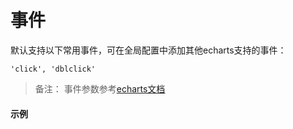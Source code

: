 # 事件

默认支持以下常用事件，可在全局配置中添加其他echarts支持的事件：

    'click', 'dblclick'

>备注： 事件参数参考[echarts文档](https://echarts.apache.org/zh/api.html#events)
 
#### 示例   
<vuep template="#simple_1"></vuep>
<script v-pre type="text/x-template" id="simple_1">
<template>
    <e-pie
        :data="data"
        @click="handleClick"
        style="width: 400px;height: 400px;"
    ></e-pie>
</template>

<script>
  export default {
    data () {
      return {
        data: [
            { name: 'A类', value: 5 },
            { name: 'B类', value: 5 },
            { name: 'C类', value: 30 },
            { name: 'D类', value: 20 },
            { name: 'E类', value: 10 },
            { name: 'F类', value: 2 }
        ]
      }
    },
    methods: {
        handleClick(params) {
            alert(params.name + '占比' + params.value + '%');
        }
    }
  }
</script>
</script>